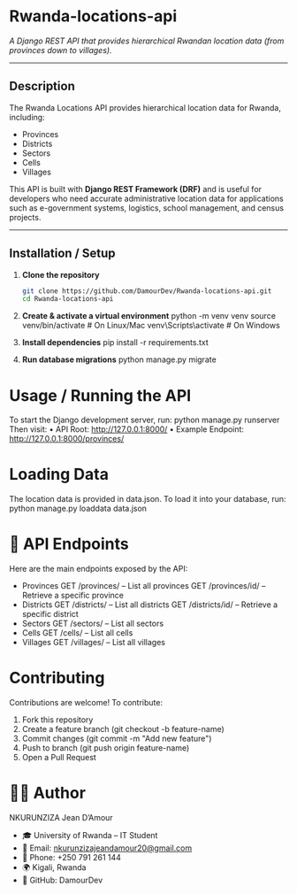 # Rwanda-locations-api

_A Django REST API that provides hierarchical Rwandan location data (from provinces down to villages)._

---

## **Description**

The Rwanda Locations API provides hierarchical location data for Rwanda, including:

- Provinces  
- Districts  
- Sectors  
- Cells  
- Villages  

This API is built with **Django REST Framework (DRF)** and is useful for developers who need accurate administrative location data for applications such as e-government systems, logistics, school management, and census projects.

---

## **Installation / Setup**

1. **Clone the repository**  
   ```bash
   git clone https://github.com/DamourDev/Rwanda-locations-api.git
   cd Rwanda-locations-api

2. **Create & activate a virtual environment**
python -m venv venv
source venv/bin/activate   # On Linux/Mac
venv\Scripts\activate      # On Windows

3. **Install dependencies**
pip install -r requirements.txt

4. **Run database migrations**
python manage.py migrate

# Usage / Running the API

To start the Django development server, run:
python manage.py runserver
Then visit:
•	API Root: http://127.0.0.1:8000/
•	Example Endpoint: http://127.0.0.1:8000/provinces/

# Loading Data

The location data is provided in data.json.
To load it into your database, run:
python manage.py loaddata data.json

# 🔗 API Endpoints

Here are the main endpoints exposed by the API:
-	Provinces
GET /provinces/ – List all provinces
GET /provinces/id/ – Retrieve a specific province
- Districts
GET /districts/ – List all districts
GET /districts/id/ – Retrieve a specific district
-	Sectors
GET /sectors/ – List all sectors
-	Cells
GET /cells/ – List all cells
-	Villages
GET /villages/ – List all villages

# Contributing

Contributions are welcome!
To contribute:
1.	Fork this repository
2.	Create a feature branch (git checkout -b feature-name)
3.	Commit changes (git commit -m "Add new feature")
4.	Push to branch (git push origin feature-name)
5.	Open a Pull Request

# 👨‍💻 Author

NKURUNZIZA Jean D’Amour
-	🎓 University of Rwanda – IT Student
-	📧 Email: nkurunzizajeandamour20@gmail.com
-	📱 Phone: +250 791 261 144
-	🌍 Kigali, Rwanda
-	💼 GitHub: DamourDev


